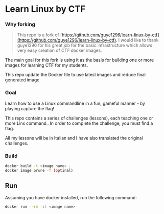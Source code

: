 # Learn Linux by CTF

### Why forking

> This repo is a fork of [https://github.com/guye1296/learn-linux-by-ctf](https://github.com/guye1296/learn-linux-by-ctf).
I would like to thank guye1296 for his great job for the basic infrastructure which allows very easy creation of CTF docker images.

The main goal for this fork is using it as the basis for building one or more images for learning CTF for my students. 


This repo update the Docker file to use latest images and reduce final generated image.


### Goal 

Learn how to use a Linux commandline in a fun, gameful manner - by playing capture the flag!

This repo contains a series of challenges (lessons), each teaching one or more Linx command..
In order to complete the challenge, you must find a flag.

All my lessons will be in Italian and I have also translated the original challenges.


### Build

```bash
docker build -t <image name> .
docker image prune -f (optinal)
```

## Run

Assuming you have docker installed, run the following command:
```bash
docker run --rm -it <image name>
```

